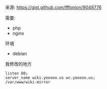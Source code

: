 来源: https://gist.github.com/fffonion/9048776

需要:

* php
* nginx

环境
* debian

我修改的地方

```
listen 80;
server_name wiki.yooooo.us wc.yooooo.us;
/var/www/wiki-mirror
```